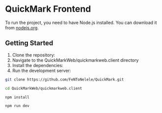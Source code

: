 # QuickMark Frontend

To run the project, you need to have Node.js installed. You can download it from [nodejs.org](https://nodejs.org/).
## Getting Started
1. Clone the repository:
2. Navigate to the QuickMarkWeb/quickmarkweb.client directory
3. Install the dependencies:
4. Run the development server:
```bash
git clone https://github.com/FeNToNelele/QuickMark.git

cd QuickMarkWeb/quickmarkweb.client

npm install

npm run dev
```
